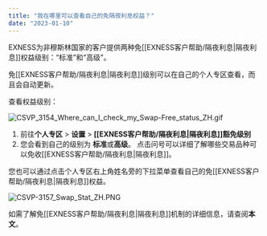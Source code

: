 ```yaml
---
title: "我在哪里可以查看自己的免隔夜利息权益？"
date: "2023-01-10"
---
```


EXNESS为非穆斯林国家的客户提供两种免[[EXNESS客户帮助/隔夜利息|隔夜利息]]权益级别：“标准”和“高级”。

免[[EXNESS客户帮助/隔夜利息|隔夜利息]]级别可以在自己的个人专区查看，而且会自动更新。

查看权益级别：

![CSVP_3154_Where_can_I_check_my_Swap-Free_status_ZH.gif](https://cdn.jsdelivr.net/gh/jarlin8/OSS@main/exhelp/CSVP_3154_Where_can_I_check_my_Swap-Free_status_ZH.gif)

1. 前往**个人专区** > **设置** > **[[EXNESS客户帮助/隔夜利息|隔夜利息]]豁免级别**
2. 您会看到自己的级别为 **标准**或**高级**。 点击问号可以详细了解哪些交易品种可以免收[[EXNESS客户帮助/隔夜利息|隔夜利息]]。

您也可以通过点击个人专区右上角姓名旁的下拉菜单查看自己的免[[EXNESS客户帮助/隔夜利息|隔夜利息]]权益。

![CSVP-3157_Swap_Stat_ZH.PNG](https://cdn.jsdelivr.net/gh/jarlin8/OSS@main/exhelp/CSVP-3157_Swap_Stat_ZH.PNG)

如需了解免[[EXNESS客户帮助/隔夜利息|隔夜利息]]机制的详细信息，请查阅**本文**。
